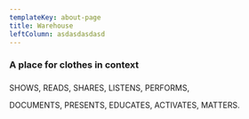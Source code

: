 ```yaml
---
templateKey: about-page
title: Warehouse
leftColumn: asdasdasdasd
---
```

### A place for clothes in context

### 

SHOWS, READS, SHARES, LISTENS, PERFORMS,

DOCUMENTS, PRESENTS, EDUCATES, ACTIVATES, MATTERS.
